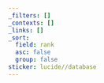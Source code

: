 ```yaml
---
_filters: []
_contexts: []
_links: []
_sort:
  field: rank
  asc: false
  group: false
sticker: lucide//database
---
```

